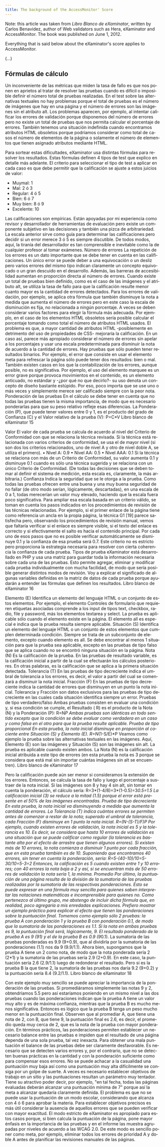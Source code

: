 ```yaml
---
title: The background of the AccessMonitor' Score
---
```


<p lang="en">Note: this article was taken from <em lang="es">Libro Blanco de eXaminator</em>, written by Carlos Benavidez, author of Web validators such as Hera, eXaminator and AccessMonitor. The book was published on June 1, 2012.</p>

<p>Everything that is said below about the eXaminator's score applies to AccessMonitor.</p>

<div lang="es">

(...)

## Fórmulas de cálculo

Un inconveniente de las métricas que miden la tasa de fallo es que nos ponen en aprietos al tratar de resolver las pruebas cuando es difícil o imposible definir el número total de pruebas realizadas. En el test sobre las alternativas textuales no hay problemas porque el total de pruebas es el número de imágenes que hay en una página y el número de errores son las imágenes sin el atributo alt.
Los problemas aparecen, por ejemplo, al intentar calificar los errores de validación porque disponemos del número de errores pero no existe un total de pruebas que nos permita calcular el porcentaje de errores. También tenemos una situación indefinida cuando encontramos atributos HTML obsoletos porque podríamos considerar como total de casos el número de elementos de la página o solamente el número de elementos que tienen asignado atributos mediante HTML.

Para sortear estas dificultades, eXaminator usa distintas fórmulas para resolver los resultados. Estas fórmulas definen 4 tipos de test que explico en detalle más adelante. El criterio para seleccionar el tipo de test a aplicar en cada caso es que debe permitir que la calificación se ajuste a estos juicios de valor:

- Muymal: 1
- Mal: 2 ó 3
- Regular: 4 ó 5 
- Bien: 6 ó 7
- Muy bien: 8 ó 9 
- Excelente: 10

Las calificaciones son empíricas. Están apoyadas por mi experiencia como revisor y desarrollador de herramientas de evaluación pero existe un componente subjetivo en las decisiones y también una pizca de arbitrariedad. La escala anterior sirve como guía para determinar las calificaciones pero decidir si un error merece 3 ó 5 es siempre discutible. De todos modos, aquí, la tiranía del desarrollador es tan comprensible e inevitable como la de cualquier profesor al tomar exámenes.
Número de errores
La repetición de los errores es un dato importante que se debe tener en cuenta en las calificaciones. Un único error se puede deber a una equivocación o un desliz pero varios errores del mismo tipo indican claramente un concepto equivocado o un gran descuido en el desarrollo. Además, las barreras de accesibilidad aumentan en proporción directa al número de errores.
Cuando existe un total de pruebas bien definido, como es el caso de las imágenes y el atributo alt, se utiliza la tasa de fallo para que la calificación resulte menor cuanto mayor es la cantidad de errores detectados. Para los errores de validación, por ejemplo, se aplica otra fórmula que también disminuye la nota a medida que aumenta el número de errores pero en este caso la escala de disminución es fija, no relacionada a ningún porcentaje.
A veces se deben considerar varios factores para elegir la fórmula más adecuada. Por ejemplo, en el caso de los elementos HTML obsoletos sería posible calcular el porcentaje tomando como total el número de atributos HTML usados. El problema es que, a mayor cantidad de atributos HTML -posiblemente en detrimento del uso de propiedades de CSS- mejoraría la calificación. En un caso así, parece más apropiado considerar el número de errores sin apelar a los porcentajes y usar una escala predeterminada para disminuir la nota de acuerdo a la cantidad de errores.
Hay pruebas que sólo pueden tener resultados binarios. Por ejemplo, el error que consiste en usar el elemento meta para refrescar la página sólo puede tener dos resultados: bien o mal. También existen casos en los que la contabilización de los errores, aunque posible, no es significativa. Por ejemplo, el uso del elemento marquee es un error grave porque provoca movimientos en el contenido, es un elemento anticuado, no estándar y -¿por qué no que decirlo?- su uso denota un concepto de diseño bastante estúpido. Por eso, poco importa que se use uno o más veces y simplemente merece ser calificado siempre con la peor nota.
Ponderación de las pruebas
En el cálculo se debe tener en cuenta que no todas las pruebas tienen la misma importancia, de modo que es necesario ponderarlas para que su peso relativo refleje esas diferencias. La Ponderación (P), que puede tener valores entre 0 y 1, es el producto del grado de Confianza (C) y el Valor relativo de la prueba (V):
P=C*V
Libro blanco de eXaminator
15

 Valor
El valor de cada prueba se calcula de acuerdo al nivel del Criterio de Conformidad con que se relaciona la técnica revisada. Si la técnica está relacionada con varios criterios de conformidad, se usa el de mayor nivel (si son dos los criterios relacionados, uno de nivel A y otro de nivel doble A, se utiliza el primero).
• Nivel A: 0.9
• Nivel AA: 0.5
• Nivel AAA: 0.1
Si la técnica se relaciona con más de un Criterio de Conformidad, su valor aumenta 0.1 y disminuye 0.1 cuando es sólo una técnica sugerida y se relaciona con un único Criterio de Conformidad. (De todas las decisiones que se deben tomar al definir el sistema de medición, esta escala es, claramente, la más arbitraria.)
Confianza
Indica la seguridad que se le otorga a la prueba. Como todas las pruebas ofrecen entre una buena y una muy buena seguridad de no fallar (de otro modo serían, lógicamente, descartadas), en una escala de 0 a 1, todas merecerían un valor muy elevado, haciendo que la escala fuera poco significativa.
Para ampliar esa escala basada en un criterio válido, se toman en cuenta los pasos indicados en los procedimientos de revisión de las técnicas relacionadas. Por ejemplo, si el primer enlace de la página tiene como referencia un ancla en la propia página, la técnica G1 [19] parece satisfecha pero, observando los procedimientos de revisión manual, vemos que faltaría verificar si el enlace es siempre visible, si el texto del enlace es correcto y si efectivamente el salto es hacia el contenido principal. Por cada uno de esos pasos que no es posible verificar automáticamente se disminuye 0.1 y la confianza de esa prueba será 0.7. Este criterio no es estricto pero proporciona la estrategia necesaria para resolver con cierta coherencia la confianza de cada prueba.
Tipos de prueba
eXaminator está desarrollado en PHP y usa una matriz para guardar toda la información necesaria sobre cada una de las pruebas. Esto permite agregar, eliminar y modificar cada prueba individualmente con mucha facilidad, de modo que sería posible generar distintos modos de revisión. Voy a explicar el significado de algunas variables definidas en la matriz de datos de cada prueba porque ayudarán a entender las fórmulas que definen los resultados.
Libro blanco de eXaminator 16

 Elemento (E)
Identifica un elemento del lenguaje HTML o un conjunto de estos elementos. Por ejemplo, el elemento Controles de formulario que requieren etiquetas asociadas comprende a los input de tipos text, checkbox, radio, file y password, más los elementos textarea y select. La prueba es aplicable sólo cuando el elemento existe en la página. El elemento all es especial e indica que la prueba resulta siempre aplicable.
Situación (S)
Identifica un elemento del lenguaje HTML o un conjunto de estos elementos que cumplen determinada condición. Siempre se trata de un subconjunto de elemento, excepto cuando elemento es all. Se debe encontrar al menos 1 situación para que la prueba sea aplicable, excepto en las pruebas de tipo falso que se aplica cuando no se encontró ninguna situación en la página.
Nota (N)
Es la calificación de la prueba. En las pruebas de resultado variable, es la calificación inicial a partir de la cual se efectuarán los cálculos posteriores. En otras palabras, es la calificación que se aplica a la primera situación detectada.
Tolerancia (T)
En las pruebas de tipo decreciente indica el umbral de tolerancia a los errores, es decir, el
valor a partir del cual se comenzará a disminuir la nota inicial. Fracción (F)
En las pruebas de tipo decreciente indica la cantidad de errores que disminuyen en un punto la nota inicial. Tolerancia y Fracción son datos exclusivos para las pruebas de tipo decreciente en las cuales cada situación identifica siempre un error.
Pruebas de tipo verdadero/falso
Ambas pruebas consisten en evaluar una condición y, si esa condición se cumple, el Resultado ( R) es el producto de la Nota (N) y la Ponderación (P):
R=N*P
Ambas pruebas son idénticas en todo sentido excepto que la condición se debe evaluar como verdadera en un caso y como falsa en el otro para que la prueba resulte aplicable.
Prueba de tipo proporcional
En esta prueba, la nota inicial disminuye en proporción al cociente entre Situación (S) y Elemento (E).
                             R=N*(1-S/E)*P
Veamos como ejemplo la prueba sobre las alternativas textuales en las imágenes. Aquí, Elemento (E) son las imágenes y Situación (S) son las imágenes sin alt. La prueba es aplicable cuando existen ambos. La Nota (N) es la calificación inicial atribuida a este tipo de errores (en esta prueba la nota es 3 porque se considera que está mal sin importar cuántas imágenes sin alt se encuentren).
Libro blanco de eXaminator 17

 Pero la calificación puede aún ser menor si consideramos la extensión de los errores. Entonces, se calcula la tasa de fallo y luego el porcentaje a sustraer de la nota inicial. Si las imágenes son 8 y hay 4 sin alt, sin tomar en cuenta la ponderación, el cálculo sería:
                    R=3*(1-4/8)=3*(1-0.5)=3*0.5=1.5
La calificación inicial (3) se reduce a la mitad (1.5) porque el error está presente en el 50% de las imágenes encontradas.
Prueba de tipo decreciente
En esta prueba, la nota inicial va disminuyendo a medida que aumenta la cantidad de errores. La Tolerancia (T) indica cuántos errores se permiten antes de comenzar a restar de la nota; superado el umbral de tolerancia, cada Fracción (F) disminuye en 1 punto la nota inicial.
                            R=(N-(S-T)/F)*P
Por ejemplo, cuando existen errores de validación, la nota inicial es 5 y la tolerancia es 10. Es decir, se considera que hasta 10 errores de validación es una situación que se puede calificar como regular (la tolerancia es bastante alta por el efecto de arrastre que tienen algunos errores). Si existen más de 10 errores, la nota comienza a disminuir 1 punto por cada fracción, que en esta prueba también es de 10. Suponiendo que encontramos 40 errores, sin tener en cuenta la ponderación, sería:
                     R=5-(40-10)/10=5-30/10=5-3=2
Entonces, la calificación es 5 cuando existen entre 1 y 10 errores; con 40 errores la nota baja a 2 y así, si se encuentran más de 50 errores de validación la nota sería 1, la mínima.
Promedio
Por último, la puntuación de una página resulta de la división de la sumatoria de las pruebas realizadas por la sumatoria de las respectivas ponderaciones. Esto se puede expresar en una fórmula muy sencilla para quienes saben interpretar las notaciones matemáticas e incomprensible para quienes no. Como pertenezco al último grupo, me abstengo de incluir dicha fórmula que, en realidad, poco agregaría a mis enredadas explicaciones. Prefiero mostrar un ejemplo práctico para explicar el efecto que tienen las ponderaciones sobre la puntuación final.
Tomemos como ejemplo sólo 2 pruebas: la prueba A con ponderación 1 y la prueba B con ponderación 0.1, de modo que la sumatoria de las ponderaciones es 1.1. Si la nota en ambas pruebas es 9, la puntuación final será, lógicamente, 9. El resultado ponderado de la prueba A es 9 (9*1) y el de la prueba B es 0.9 (9*0.1). La sumatoria de las pruebas ponderadas es 9.9 (9+0.9), que al dividirla por la sumatoria de las ponderaciones (1.1) nos da 9 (9.9/1.1).
Ahora bien, supongamos que la prueba A tiene un 2 como nota, de modo que la nota ponderada sería 2 (2*1) y la sumatoria de las pruebas sería 2.9 (2+0.9). En este caso, la puntuación sería 2.6 (2.9/1.1) luego de redonderar el resultado. Pero si es la prueba B la que tiene 2, la sumatoría de las pruebas nos daría 9.2 (9+0.2) y la puntuación sería 8.4 (9.2/1.1).
Libro blanco de eXaminator 18

Con este ejemplo muy sencillo se puede apreciar la importancia de la ponderación de las pruebas. Si promediáramos simplemente las notas 9 y 2, obtendríamos 5.5 pero así estaríamos poniendo en un mismo nivel a las dos pruebas cuando las ponderaciones indican que la prueba A tiene un valor muy alto y es de máxima confianza, mientras que la prueba B es mucho menos significativa. Entonces es lógico que la prueba B tenga un peso mucho menor en la puntuación final. Observen que al promediar A, que tiene una nota de 2, con B, que tiene 9, la puntuación final es 2.6, es decir, el promedio queda muy cerca de 2, que es la nota de la prueba con mayor ponderación.
En términos prácticos, las ponderaciones permiten establecer un necesario balance entre las pruebas e impiden que el resultado de una página dependa de una sola prueba, tal vez inexacta. Para obtener una mala puntuación el balance de las pruebas debe ser claramente desfavorable. Es necesario que se detecten varios errores y, por el contrario, que no se detecten buenas prácticas en la cantidad y con la ponderación suficiente como para compensar esos errores. No se puede achacar a la casualidad una puntuación muy baja así como una puntuación muy alta difícilmente se consiga por un golpe de suerte.
A veces es necesario establecer objetivos de trabajo en un sitio y las puntuaciones resultan un parámetro muy tentador. Tiene su atractivo poder decir, por ejemplo, "en tal fecha, todas las páginas evaluadas deberán alcanzar una puntuación mínima de 7" porque así la meta a alcanzar quedaría claramente definida. El problema es que no se puede usar la puntuación de un modo escolar, considerando que alcanza con 4 ó 6 para aprobar la materia.
Para establecer objetivos precisos es más útil considerar la ausencia de aquellos errores que se pueden verificar con mayor exactitud. El modo estricto de eXaminator es apropiado para estos casos porque, si bien calcula la puntuación de la página, pone mayor énfasis en la importancia de las pruebas y en el informe las muestra agrupadas por niveles de acuerdo a las WCAG 2.0. De este modo es sencillo poner como meta, por ejemplo, eliminar todos los errores de prioridad A y doble A antes de planificar las revisiones manuales de las páginas.

</div>
